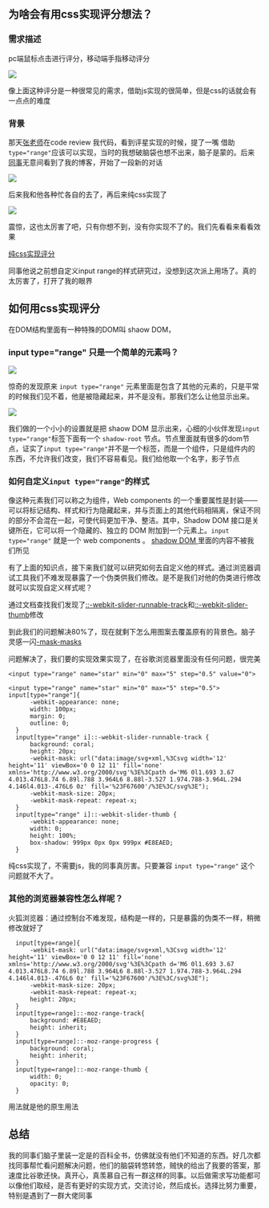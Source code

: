 ## 为啥会有用css实现评分想法？
### 需求描述
pc端鼠标点击进行评分，移动端手指移动评分

<img src="./star.gif">

像上面这种评分是一种很常见的需求，借助js实现的很简单，但是css的话就会有一点点的难度

### 背景 
那天[张老师](https://www.zhangxinxu.com/wordpress/)在code review 我代码，看到评星实现的时候，提了一嘴 借助`type="range"`应该可以实现，当时的我想破脑袋也想不出来，脑子是蒙的。后来[同事](https://github.com/XboxYan)无意间看到了我的博客，开始了一段新的对话

<img src="./1.png">

后来我和他各种忙各自的去了，再后来纯css实现了

<img src="./2.png">

震惊，这也太厉害了吧，只有你想不到，没有你实现不了的。我们先看看来看看效果

[纯css实现评分](https://codepen.io/qingchuang/pen/jOMmQab)

同事他说之前想自定义input range的样式研究过，没想到这次派上用场了。真的太厉害了，打开了我的眼界


## 如何用css实现评分
在DOM结构里面有一种特殊的DOM叫 shaow DOM，
### input type="range" 只是一个简单的元素吗？

<img src="./3.png">

惊奇的发现原来 `input type="range"` 元素里面是包含了其他的元素的，只是平常的时候我们见不着，他是被隐藏起来，并不是没有。那我们怎么让他显示出来。

<img src="./4.png">

我们做的一个小小的设置就是把 shaow DOM 显示出来，心细的小伙伴发现`input type="range"`标签下面有一个 `shadow-root`  节点。节点里面就有很多的dom节点，证实了`input type="range"`并不是一个标签，而是一个组件，只是组件内的东西，不允许我们改变，我们不容易看见。我们给他取一个名字，影子节点

### 如何自定义`input type="range"`的样式
像这种元素我们可以称之为组件，Web components 的一个重要属性是封装——可以将标记结构、样式和行为隐藏起来，并与页面上的其他代码相隔离，保证不同的部分不会混在一起，可使代码更加干净、整洁。其中，Shadow DOM 接口是关键所在，它可以将一个隐藏的、独立的 DOM 附加到一个元素上。`input type="range"` 就是一个 web components 。
[ shadow DOM ](https://developer.mozilla.org/zh-CN/docs/Web/Web_Components/Using_shadow_DOM)里面的内容不被我们所见

有了上面的知识点，接下来我们就可以研究如何去自定义他的样式。通过浏览器调试工具我们不难发现暴露了一个伪类供我们修改。是不是我们对他的伪类进行修改就可以实现自定义样式呢？

通过文档查找我们发现了[::-webkit-slider-runnable-track](https://developer.mozilla.org/zh-CN/docs/Web/CSS/::-webkit-slider-runnable-track)和[::-webkit-slider-thumb](https://developer.mozilla.org/zh-CN/docs/Web/CSS/::-webkit-slider-thumb)修改

到此我们的问题解决80%了，现在就剩下怎么用图案去覆盖原有的背景色。脑子灵感一闪[-mask-masks](https://www.zhangxinxu.com/wordpress/2017/11/css-css3-mask-masks/)

问题解决了，我们要的实现效果实现了，在谷歌浏览器里面没有任何问题，很完美

```
<input type="range" name="star" min="0" max="5" step="0.5" value="0">

<input type="range" name="star" min="0" max="5" step="0.5">
input[type="range"]{
      -webkit-appearance: none;
      width: 100px;
      margin: 0;
      outline: 0;
  }
  input[type="range" i]::-webkit-slider-runnable-track {
      background: coral;
      height: 20px;
      -webkit-mask: url("data:image/svg+xml,%3Csvg width='12' height='11' viewBox='0 0 12 11' fill='none' xmlns='http://www.w3.org/2000/svg'%3E%3Cpath d='M6 0l1.693 3.67 4.013.476L8.74 6.89l.788 3.964L6 8.88l-3.527 1.974.788-3.964L.294 4.146l4.013-.476L6 0z' fill='%23F67600'/%3E%3C/svg%3E");
      -webkit-mask-size: 20px;
      -webkit-mask-repeat: repeat-x;
  }
  input[type="range" i]::-webkit-slider-thumb {
      -webkit-appearance: none;
      width: 0;
      height: 100%;
      box-shadow: 999px 0px 0px 999px #E8EAED;
  }
```

纯css实现了，不需要js，我的同事真厉害。只要兼容 `input type="range"` 这个问题就不大了。

### 其他的浏览器兼容性怎么样呢？
火狐浏览器：通过控制台不难发现，结构是一样的，只是暴露的伪类不一样，稍微修改就好了

```
  input[type=range]{
      -webkit-mask: url("data:image/svg+xml,%3Csvg width='12' height='11' viewBox='0 0 12 11' fill='none' xmlns='http://www.w3.org/2000/svg'%3E%3Cpath d='M6 0l1.693 3.67 4.013.476L8.74 6.89l.788 3.964L6 8.88l-3.527 1.974.788-3.964L.294 4.146l4.013-.476L6 0z' fill='%23F67600'/%3E%3C/svg%3E");
      -webkit-mask-size: 20px;
      -webkit-mask-repeat: repeat-x;
      height: 20px;
  }
  input[type=range]::-moz-range-track{
      background: #E8EAED;
      height: inherit;
  }
  input[type=range]::-moz-range-progress {
      background: coral;
      height: inherit;
  }
  input[type=range]::-moz-range-thumb {
      width: 0;
      opacity: 0;
  }
```

用法就是他的原生用法
## 总结

我的同事们脑子里装一定是的百科全书，仿佛就没有他们不知道的东西。好几次都找同事帮忙看问题解决问题，他们的脑袋转悠转悠，贼快的给出了我要的答案，那速度比谷歌还快。真开心，真羡慕自己有一群这样的同事。以后做需求写功能都可以像他们取经，是否有更好的实现方式，交流讨论，然后成长。选择比努力重要，特别是遇到了一群大佬同事

